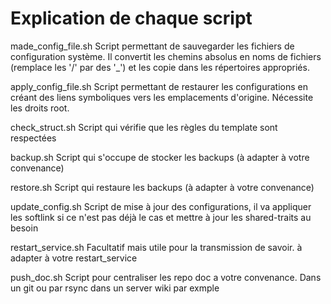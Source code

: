 # Explication de chaque script


made_config_file.sh
Script permettant de sauvegarder les fichiers de configuration système. Il convertit les chemins absolus en noms de fichiers (remplace les '/' par des '_') et les copie dans les répertoires appropriés.

apply_config_file.sh
Script permettant de restaurer les configurations en créant des liens symboliques vers les emplacements d'origine. Nécessite les droits root.

check_struct.sh
Script qui vérifie que les règles du template sont respectées

backup.sh
Script qui s'occupe de stocker les backups (à adapter à votre convenance)

restore.sh
Script qui restaure les backups  (à adapter à votre convenance)

update_config.sh 
Script de mise à jour des configurations, il va appliquer les softlink si ce n'est pas déjà le cas et mettre à jour les shared-traits au besoin

restart_service.sh
Facultatif mais utile pour la transmission de savoir. à adapter à votre restart_service

push_doc.sh
Script pour centraliser les repo doc a votre convenance. Dans un git ou par rsync dans un server wiki par exmple
